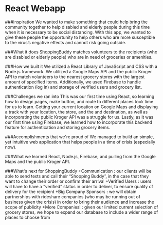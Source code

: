 # React Webapp

###Inspiration
We wanted to make something that could help bring the community together to help disabled and elderly people during this time when it is necessary to be social distancing. With this app, we wanted to give these people the opportunity to help others who are more susceptible to the virus’s negative effects and cannot risk going outside.

###What it does
ShoppingBuddy matches volunteers to the recipients (who are disabled or elderly people) who are in need of groceries or amenities.

###How we built it
We utilized a React Library of JavaScript and CSS with a Node.js framework. We utilized a Google Maps API and the public Kroger API to match volunteers to the nearest grocery stores with the largest amount of specified items. Additionally, we used Firebase to handle authentication (log in) and storage of verified users and grocery list.

###Challenges we ran into
This was our first time using React, so learning how to design pages, make button, and route to different places took time for us to learn. Getting your current location on Google Maps and displaying a track with your location, the store, and the and destination, as well as incorporating the public Kroger API was a struggle for us. Lastly, as it was our first time using Firebase, we learned how to incorporate this backend feature for authentication and storing grocery items.

###Accomplishments that we're proud of
We managed to build an simple, yet intuitive web application that helps people in a time of crisis (especially now).

###What we learned
React, Node.js, Firebase, and pulling from the Google Maps and the public Kroger API.

###What's next for ShoppingBuddy
+Communication : our clients will be able to send texts and call their “Shopping Buddy”, in the case that they want to change their order or confirm their arrival
+Verified Users : users will have to have a “verified” status in order to deliver, to ensure quality of delivery for the recipient
+Big Company Sponsors : we will obtain partnerships with rideshare companies (who may be running out of business given the crisis) in order to bring their audience and increase the scope of publicity
+More Companies! : given our limited current selection of grocery stores, we hope to expand our database to include a wider range of places to choose from
